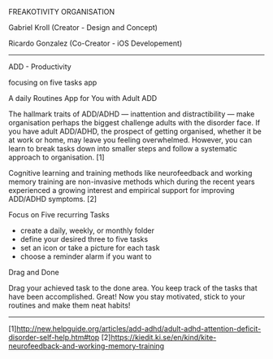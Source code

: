 FREAKOTIVITY ORGANISATION

Gabriel Kroll
 (Creator - Design and Concept)

Ricardo Gonzalez
 (Co-Creator - iOS Developement)

******************************************************************************************
ADD - Productivity

focusing on five tasks app

A daily Routines App for You with Adult ADD

The hallmark traits of ADD/ADHD — inattention and distractibility —
make organisation perhaps the biggest challenge adults with the disorder face.
If you have adult ADD/ADHD, the prospect of getting organised, whether it be
at work or home, may leave you feeling overwhelmed. However, you can learn to
break tasks down into smaller steps and follow a systematic approach to organisation. [1]

Cognitive learning and training methods like neurofeedback and working memory training
are non-invasive methods which during the recent years experienced a growing interest
and empirical support for improving ADD/ADHD symptoms. [2]

Focus on Five recurring Tasks
- create a daily, weekly, or monthly folder
- define your desired three to five tasks
- set an icon or take a picture for each task
- choose a reminder alarm if you want to

Drag and Done

Drag your achieved task to the done area. You keep track of the tasks that have been
accomplished. Great! Now you stay motivated, stick to your routines and make them neat
habits!
******************************************************************************************
[1]http://new.helpguide.org/articles/add-adhd/adult-adhd-attention-deficit-disorder-self-help.htm#top
[2]https://kiedit.ki.se/en/kind/kite-neurofeedback-and-working-memory-training
